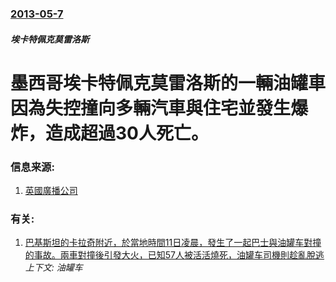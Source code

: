 ### [2013-05-7](/news/2013/05/7/index.md)

##### 埃卡特佩克莫雷洛斯
#  墨西哥埃卡特佩克莫雷洛斯的一輛油罐車因為失控撞向多輛汽車與住宅並發生爆炸，造成超過30人死亡。




### 信息来源:

1. [英國廣播公司](http://www.bbc.co.uk/news/world-latin-america-22438925)

### 有关:

1. [ 巴基斯坦的卡拉奇附近，於當地時間11日凌晨，發生了一起巴士與油罐车對撞的事故。兩車對撞後引發大火，已知57人被活活燒死，油罐车司機則趁亂脫逃](/news/2015/01/11/巴基斯坦的卡拉奇附近-於當地時間11日凌晨-發生了一起巴士與油罐车對撞的事故-兩車對撞後引發大火-已知57人被活活燒死.md) _上下文: 油罐车_

